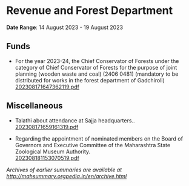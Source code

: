 # Revenue and Forest Department

**Date Range**: 14 August 2023 - 19 August 2023


## Funds
- For the year 2023-24, the Chief Conservator of Forests under the category of Chief Conservator of Forests for the purpose of joint planning (wooden waste and coal) (2406 0481) (mandatory to be distributed for works in the forest department of Gadchiroli)\
  [202308171647362119.pdf](https://gr.maharashtra.gov.in/Site/Upload/Government%20Resolutions/English/202308171647362119.pdf)

## Miscellaneous
- Talathi about attendance at Sajja headquarters..\
  [202308171659161319.pdf](https://gr.maharashtra.gov.in/Site/Upload/Government%20Resolutions/English/202308171659161319.pdf)

- Regarding the appointment of nominated members on the Board of Governors and Executive Committee of the Maharashtra State Zoological Museum Authority.\
  [202308181153070519.pdf](https://gr.maharashtra.gov.in/Site/Upload/Government%20Resolutions/English/202308181153070519.pdf)


*Archives of earlier summaries are available at http://mahsummary.orgpedia.in/en/archive.html*